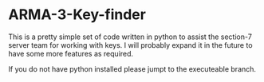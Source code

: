 # ARMA-3-Key-finder
This is a pretty simple set of code written in python to assist the section-7 server team for working with keys. I will probably expand it in the future to have some more features as required.

If you do not have python installed please jumpt to the executeable branch.
